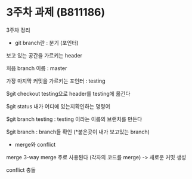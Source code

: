 # 3주차 과제 (B811186)

3주차 정리

* git branch란 : 분기 (포인터)

보고 있는 공간을 가르키는 header

처음 branch 이름 : master

가장 마지막 커밋을 가르키는 포인터 : testing

$git checkout testing으로 header를 testing에 옮긴다

$git status 내가 어디에 있는지확인하는 명령어

$git branch testing : testing 이라는 이름의 브랜치를 만든다

$git branch : branch들 확인
(*붙은곳이 내가 보고있는 branch)

* merge와 conflict

merge
3-way merge 주로 사용된다 (각자의 코드를 merge)
-> 새로운 커밋 생성

conflict 충돌